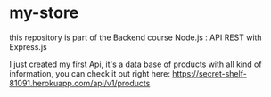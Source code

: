 # my-store
this repository is part of the Backend course Node.js : API REST with Express.js

I just created my first Api, it's a data base of products with all kind of information, you can check it out right here: https://secret-shelf-81091.herokuapp.com/api/v1/products
